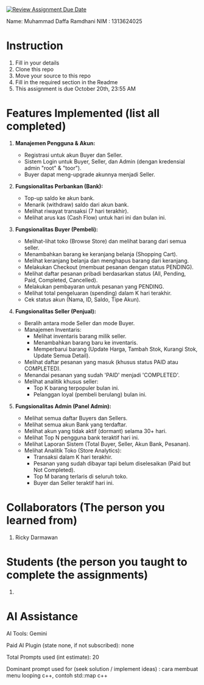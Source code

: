 [![Review Assignment Due Date](https://classroom.github.com/assets/deadline-readme-button-22041afd0340ce965d47ae6ef1cefeee28c7c493a6346c4f15d667ab976d596c.svg)](https://classroom.github.com/a/SCVt0OYF)

Name: Muhammad Daffa Ramdhani
NIM : 1313624025

# Instruction
1. Fill in your details
2. Clone this repo
3. Move your source to this repo
4. Fill in the required section in the Readme
5. This assignment is due October 20th, 23:55 AM

# Features Implemented (list all completed)
1.  **Manajemen Pengguna & Akun:**
    * Registrasi untuk akun Buyer dan Seller.
    * Sistem Login untuk Buyer, Seller, dan Admin (dengan kredensial admin "root" & "toor").
    * Buyer dapat meng-upgrade akunnya menjadi Seller.

2.  **Fungsionalitas Perbankan (Bank):**
    * Top-up saldo ke akun bank.
    * Menarik (withdraw) saldo dari akun bank.
    * Melihat riwayat transaksi (7 hari terakhir).
    * Melihat arus kas (Cash Flow) untuk hari ini dan bulan ini.

3.  **Fungsionalitas Buyer (Pembeli):**
    * Melihat-lihat toko (Browse Store) dan melihat barang dari semua seller.
    * Menambahkan barang ke keranjang belanja (Shopping Cart).
    * Melihat keranjang belanja dan menghapus barang dari keranjang.
    * Melakukan Checkout (membuat pesanan dengan status PENDING).
    * Melihat daftar pesanan pribadi berdasarkan status (All, Pending, Paid, Completed, Cancelled).
    * Melakukan pembayaran untuk pesanan yang PENDING.
    * Melihat total pengeluaran (spending) dalam K hari terakhir.
    * Cek status akun (Nama, ID, Saldo, Tipe Akun).

4.  **Fungsionalitas Seller (Penjual):**
    * Beralih antara mode Seller dan mode Buyer.
    * Manajemen Inventaris:
        * Melihat inventaris barang milik seller.
        * Menambahkan barang baru ke inventaris.
        * Memperbarui barang (Update Harga, Tambah Stok, Kurangi Stok, Update Semua Detail).
    * Melihat daftar pesanan yang masuk (khusus status PAID atau COMPLETED).
    * Menandai pesanan yang sudah 'PAID' menjadi 'COMPLETED'.
    * Melihat analitik khusus seller:
        * Top K barang terpopuler bulan ini.
        * Pelanggan loyal (pembeli berulang) bulan ini.

5.  **Fungsionalitas Admin (Panel Admin):**
    * Melihat semua daftar Buyers dan Sellers.
    * Melihat semua akun Bank yang terdaftar.
    * Melihat akun yang tidak aktif (dormant) selama 30+ hari.
    * Melihat Top N pengguna bank teraktif hari ini.
    * Melihat Laporan Sistem (Total Buyer, Seller, Akun Bank, Pesanan).
    * Melihat Analitik Toko (Store Analytics):
        * Transaksi dalam K hari terakhir.
        * Pesanan yang sudah dibayar tapi belum diselesaikan (Paid but Not Completed).
        * Top M barang terlaris di seluruh toko.
        * Buyer dan Seller teraktif hari ini.

# Collaborators (The person you learned from)
1. Ricky Darmawan

# Students (the person you taught to complete the assignments)
1. 

# AI Assistance
AI Tools: Gemini

Paid AI Plugin (state none, if not subscribed): none

Total Prompts used (int estimate): 20

Dominant prompt used for (seek solution / implement ideas) : cara membuat menu looping c++, contoh std::map c++
